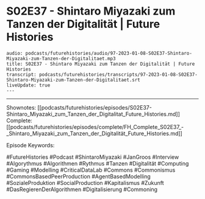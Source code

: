 # S02E37 - Shintaro Miyazaki zum Tanzen der Digitalität | Future Histories

```audio-note
audio: podcasts/futurehistories/audio/97-2023-01-08-S02E37-Shintaro-Miyazaki-zum-Tanzen-der-Digitalitaet.mp3
title: S02E37 - Shintaro Miyazaki zum Tanzen der Digitalität | Future Histories
transcript: podcasts/futurehistories/transcripts/97-2023-01-08-S02E37-Shintaro-Miyazaki-zum-Tanzen-der-Digitalitaet.srt
liveUpdate: true
---

```
---

Shownotes: [[podcasts/futurehistories/episodes/S02E37-Shintaro_Miyazaki_zum_Tanzen_der_Digitalitat_Future_Histories.md]]
Complete: [[podcasts/futurehistories/episodes/complete/FH_Complete_S02E37_-_Shintaro_Miyazaki_zum_Tanzen_der_Digitalität_Future_Histories.md]]


Episode Keywords:

#FutureHistories #Podcast #ShintaroMiyazaki #JanGroos #Interview #Algorythmus #Algorithmen #Rythmus #Tanzen #Digitalität #Computing #Gaming #Modelling #CriticalDataLab #Commons #Commonismus #CommonsBasedPeerProduction #AgentBasedModelling #SozialeProduktion #SocialProduction #Kapitalismus #Zukunft #DasRegierenDerAlgorithmen #Digitalisierung #Commoning
